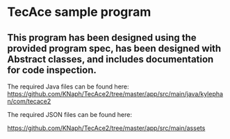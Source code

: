 # TecAce sample program
## This program has been designed using the provided program spec, has been designed with Abstract classes, and includes documentation for code inspection.

The required Java files can be found here:
https://github.com/KNaph/TecAce2/tree/master/app/src/main/java/kylephan/com/tecace2

The required JSON files can be found here:

https://github.com/KNaph/TecAce2/tree/master/app/src/main/assets



